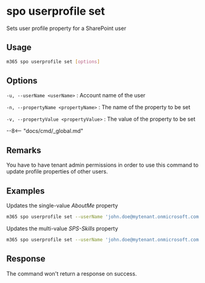 # spo userprofile set

Sets user profile property for a SharePoint user

## Usage

```sh
m365 spo userprofile set [options]
```

## Options

`-u, --userName <userName>`
: Account name of the user

`-n, --propertyName <propertyName>`
: The name of the property to be set

`-v, --propertyValue <propertyValue>`
: The value of the property to be set

--8<-- "docs/cmd/_global.md"

## Remarks

You have to have tenant admin permissions in order to use this command to update profile properties of other users.

## Examples

 Updates the single-value _AboutMe_ property

```sh
m365 spo userprofile set --userName 'john.doe@mytenant.onmicrosoft.com' --propertyName 'AboutMe' --propertyValue 'Working as a Microsoft 365 developer'
```

Updates the multi-value _SPS-Skills_ property

```sh
m365 spo userprofile set --userName 'john.doe@mytenant.onmicrosoft.com' --propertyName 'SPS-Skills' --propertyValue 'CSS, HTML'
```

## Response

The command won't return a response on success.
